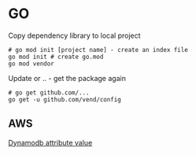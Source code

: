 # GO

Copy dependency library to local project
```
# go mod init [project name] - create an index file
go mod init # create go.mod
go mod vendor
```

Update or .. - get the package again
```
# go get github.com/...
go get -u github.com/vend/config
```

## AWS

[Dynamodb attribute value](https://docs.aws.amazon.com/amazondynamodb/latest/APIReference/API_AttributeValue.html)
